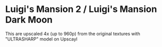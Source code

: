 # Luigi's Mansion 2 / Luigi's Mansion Dark Moon

This are upscaled 4x (up to 960p) from the original textures with "ULTRASHARP" model on Upscayl
